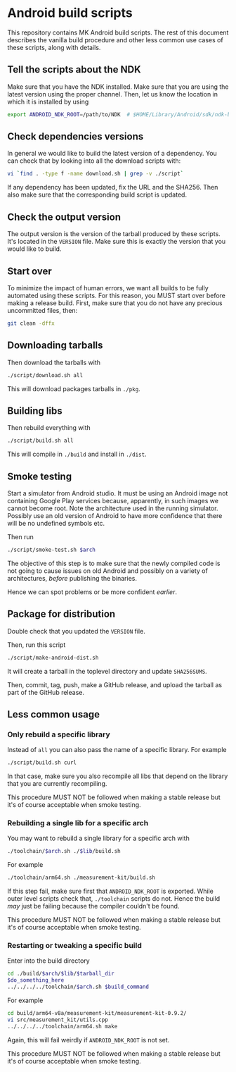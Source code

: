 # Android build scripts

This repository contains MK Android build scripts. The rest of this
document describes the vanilla build procedure and other less common
use cases of these scripts, along with details.

## Tell the scripts about the NDK

Make sure that you have the NDK installed. Make sure that you are using
the latest version using the proper channel. Then, let us know the location
in which it is installed by using

```sh
export ANDROID_NDK_ROOT=/path/to/NDK  # $HOME/Library/Android/sdk/ndk-bundle on macOS
```

## Check dependencies versions

In general we would like to build the latest version of a dependency. You can
check that by looking into all the download scripts with:

```sh
vi `find . -type f -name download.sh | grep -v ./script`
```

If any dependency has been updated, fix the URL and the SHA256. Then also
make sure that the corresponding build script is updated.

## Check the output version

The output version is the version of the tarball produced by these
scripts. It's located in the `VERSION` file. Make sure this is
exactly the version that you would like to build.

## Start over

To minimize the impact of human errors, we want all builds to be
fully automated using these scripts. For this reason, you MUST
start over before making a release build. First, make sure that
you do not have any precious uncommitted files, then:

```sh
git clean -dffx
```

## Downloading tarballs

Then download the tarballs with

```sh
./script/download.sh all
```

This will download packages tarballs in `./pkg`.

## Building libs

Then rebuild everything with

```sh
./script/build.sh all
```

This will compile in `./build` and install in `./dist`.

## Smoke testing

Start a simulator from Android studio. It must be using an Android
image not containing Google Play services because, apparently, in
such images we cannot become root. Note the architecture used in the
running simulator. Possibly use an old version of Android to have
more confidence that there will be no undefined symbols etc.

Then run

```sh
./script/smoke-test.sh $arch
```

The objective of this step is to make sure that the newly compiled
code is not going to cause issues on old Android and possibly on
a variety of architectures, _before_ publishing the binaries.

Hence we can spot problems or be more confident _earlier_.

## Package for distribution

Double check that you updated the `VERSION` file.

Then, run this script

```sh
./script/make-android-dist.sh
```

It will create a tarball in the toplevel directory and update `SHA256SUMS`.

Then, commit, tag, push, make a GitHub release, and upload the tarball
as part of the GitHub release.

## Less common usage

### Only rebuild a specific library

Instead of `all` you can also pass the name of a specific library. For example

```sh
./script/build.sh curl
```

In that case, make sure you also recompile all libs that depend on
the library that you are currently recompiling.

This procedure MUST NOT be followed when making a stable release but it's
of course acceptable when smoke testing.

### Rebuilding a single lib for a specific arch

You may want to rebuild a single library for a specific arch with

```sh
./toolchain/$arch.sh ./$lib/build.sh
```

For example

```sh
./toolchain/arm64.sh ./measurement-kit/build.sh
```

If this step fail, make sure first that `ANDROID_NDK_ROOT` is exported. While
outer level scripts check that, `./toolchain` scripts do not. Hence
the build _may_ just be failing because the compiler couldn't be found.

This procedure MUST NOT be followed when making a stable release but it's
of course acceptable when smoke testing.

### Restarting or tweaking a specific build

Enter into the build directory

```sh
cd ./build/$arch/$lib/$tarball_dir
$do_something_here
../../../../toolchain/$arch.sh $build_command
```

For example

```sh
cd build/arm64-v8a/measurement-kit/measurement-kit-0.9.2/
vi src/measurement_kit/utils.cpp
../../../../toolchain/arm64.sh make
```

Again, this will fail weirdly if `ANDROID_NDK_ROOT` is not set.

This procedure MUST NOT be followed when making a stable release but it's
of course acceptable when smoke testing.
